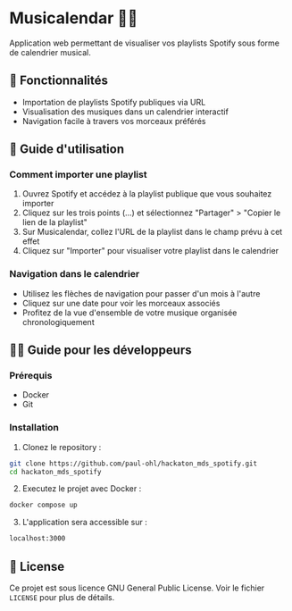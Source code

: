 # Musicalendar 🎵📅

Application web permettant de visualiser vos playlists Spotify sous forme de calendrier musical.

## 🎯 Fonctionnalités

- Importation de playlists Spotify publiques via URL
- Visualisation des musiques dans un calendrier interactif
- Navigation facile à travers vos morceaux préférés

## 📱 Guide d'utilisation

### Comment importer une playlist

1. Ouvrez Spotify et accédez à la playlist publique que vous souhaitez importer
2. Cliquez sur les trois points (...) et sélectionnez "Partager" > "Copier le lien de la playlist"
3. Sur Musicalendar, collez l'URL de la playlist dans le champ prévu à cet effet
4. Cliquez sur "Importer" pour visualiser votre playlist dans le calendrier

### Navigation dans le calendrier

- Utilisez les flèches de navigation pour passer d'un mois à l'autre
- Cliquez sur une date pour voir les morceaux associés
- Profitez de la vue d'ensemble de votre musique organisée chronologiquement

## 👩‍💻 Guide pour les développeurs

### Prérequis

- Docker
- Git

### Installation

1. Clonez le repository :

```bash
git clone https://github.com/paul-ohl/hackaton_mds_spotify.git
cd hackaton_mds_spotify
```

2. Executez le projet avec Docker :

```bash
docker compose up
```

3. L'application sera accessible sur :

```bash
localhost:3000
```

## 📝 License

Ce projet est sous licence GNU General Public License. Voir le fichier `LICENSE` pour plus de détails.
